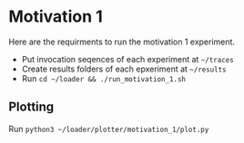 # Motivation 1
Here are the requirments to run the motivation 1 experiment.
- Put invocation seqences of each experiment at `~/traces` 
- Create results folders of each epxeriment at `~/results`
- Run `cd ~/loader && ./run_motivation_1.sh` 
## Plotting
Run `python3 ~/loader/plotter/motivation_1/plot.py`
